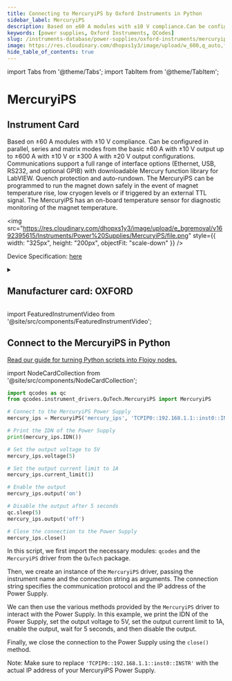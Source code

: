 ```yaml
---
title: Connecting to MercuryiPS by Oxford Instruments in Python
sidebar_label: MercuryiPS
description: Based on ±60 A modules with ±10 V compliance.Can be configured in parallel, series and matrix modes from the basic ±60 A with ±10 V output up to ±600 A with ±10 V or ±300 A with ±20 V output configurations.Communications support a full range of interface options (Ethernet, USB, RS232, and optional GPIB) with downloadable Mercury function library for LabVIEW.Quench protection and auto-rundown. The MercuryiPS can be programmed to run the magnet down safely in the event of magnet temperature rise, low cryogen levels or if triggered by an external TTL signal.The MercuryiPS has an on-board temperature sensor for diagnostic monitoring of the magnet temperature.
keywords: [power supplies, Oxford Instruments, QCodes]
slug: /instruments-database/power-supplies/oxford-instruments/mercuryips
image: https://res.cloudinary.com/dhopxs1y3/image/upload/w_600,q_auto,f_auto/e_bgremoval/v1692395615/Instruments/Power%20Supplies/MercuryiPS/file.jpg
hide_table_of_contents: true
---
```


import Tabs from '@theme/Tabs';
import TabItem from '@theme/TabItem';

# MercuryiPS

## Instrument Card

<div className="flex">

<div>

Based on ±60 A modules with ±10 V compliance.
Can be configured in parallel, series and matrix modes from the basic ±60 A with ±10 V output up to ±600 A with ±10 V or ±300 A with ±20 V output configurations.
Communications support a full range of interface options (Ethernet, USB, RS232, and optional GPIB) with downloadable Mercury function library for LabVIEW.
Quench protection and auto-rundown. The MercuryiPS can be programmed to run the magnet down safely in the event of magnet temperature rise, low cryogen levels or if triggered by an external TTL signal.
The MercuryiPS has an on-board temperature sensor for diagnostic monitoring of the magnet temperature.

</div>

<img src="https://res.cloudinary.com/dhopxs1y3/image/upload/e_bgremoval/v1692395615/Instruments/Power%20Supplies/MercuryiPS/file.png" style={{ width: "325px", height: "200px", objectFit: "scale-down" }} />

</div>

<div className="flex text-center">

<p>Device Specification: <a target="\_blank" href="/instruments-database/all-instruments/">here</a></p>

</div>

<details style={{ marginTop: "15px"}}>
<summary><h2>Manufacturer card: OXFORD</h2></summary>

<img src="https://res.cloudinary.com/dhopxs1y3/image/upload/v1692806167/Instruments/Vendor%20Logos/Oxford_Instruments.png" style={{ width: "100%", height: "170px",objectFit: "scale-down" }} />

Oxford Instruments plc is a United Kingdom manufacturing and research company that designs and manufactures tools and systems for industry and research. The company is headquartered in Abingdon, Oxfordshire, England, with sites in the United Kingdom, United States, Europe, and Asia.[2] It is listed on the London Stock Exchange and is a constituent of the FTSE 250 Index.[3].

<ul>
  <li>Headquarters: Abingdon, United Kingdom</li>
  <li>Yearly Revenue (millions, USD): 367.3</li>
  <li>Vendor Website: <a href="https://www.oxinst.com/">here</a></li>
</ul>
</details>

import FeaturedInstrumentVideo from '@site/src/components/FeaturedInstrumentVideo';

<FeaturedInstrumentVideo category='POWER_SUPPLIES' manufacturer='OXFORD'></FeaturedInstrumentVideo>


## Connect to the MercuryiPS in Python

[Read our guide for turning Python scripts into Flojoy nodes.](https://docs.flojoy.ai/custom-nodes/creating-custom-node/)

import NodeCardCollection from '@site/src/components/NodeCardCollection';

<Tabs>

<TabItem value="Flojoy" label="Flojoy" className="flojoy-instrument-tabs">

<NodeCardCollection category='POWER_SUPPLIES' manufacturer='OXFORD'></NodeCardCollection>

</TabItem>
<TabItem value="QCodes" label="QCodes">


```python
import qcodes as qc
from qcodes.instrument_drivers.QuTech.MercuryiPS import MercuryiPS

# Connect to the MercuryiPS Power Supply
mercury_ips = MercuryiPS('mercury_ips', 'TCPIP0::192.168.1.1::inst0::INSTR')

# Print the IDN of the Power Supply
print(mercury_ips.IDN())

# Set the output voltage to 5V
mercury_ips.voltage(5)

# Set the output current limit to 1A
mercury_ips.current_limit(1)

# Enable the output
mercury_ips.output('on')

# Disable the output after 5 seconds
qc.sleep(5)
mercury_ips.output('off')

# Close the connection to the Power Supply
mercury_ips.close()
```

In this script, we first import the necessary modules: `qcodes` and the `MercuryiPS` driver from the `QuTech` package.

Then, we create an instance of the `MercuryiPS` driver, passing the instrument name and the connection string as arguments. The connection string specifies the communication protocol and the IP address of the Power Supply.

We can then use the various methods provided by the `MercuryiPS` driver to interact with the Power Supply. In this example, we print the IDN of the Power Supply, set the output voltage to 5V, set the output current limit to 1A, enable the output, wait for 5 seconds, and then disable the output.

Finally, we close the connection to the Power Supply using the `close()` method.

Note: Make sure to replace `'TCPIP0::192.168.1.1::inst0::INSTR'` with the actual IP address of your MercuryiPS Power Supply.

</TabItem>
</Tabs>